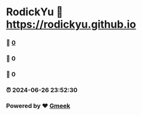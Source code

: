 # RodickYu :link: https://rodickyu.github.io 
### :page_facing_up: [0](https://rodickyu.github.io/tag.html) 
### :speech_balloon: 0 
### :hibiscus: 0 
### :alarm_clock: 2024-06-26 23:52:30 
### Powered by :heart: [Gmeek](https://github.com/Meekdai/Gmeek)
